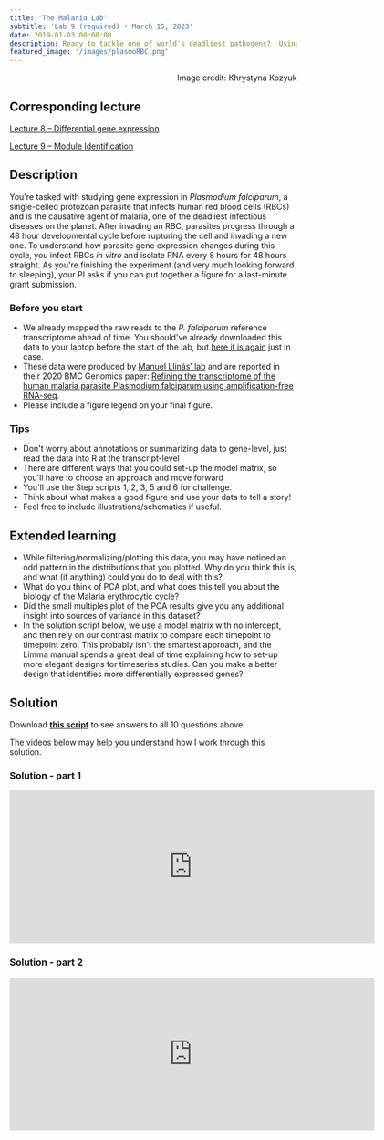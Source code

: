 ```yaml
---
title: 'The Malaria Lab'
subtitle: 'Lab 9 (required) • March 15, 2023'
date: 2019-01-03 00:00:00
description: Ready to tackle one of world's deadliest pathogens?  Using data collected throughout the 48hr red blood cell cycle, you'll be tasked with putting together a publication-quality figure that best captures your main findings.
featured_image: '/images/plasmoRBC.png'
---
```


<div style="text-align: right"> Image credit: Khrystyna Kozyuk </div>

## Corresponding lecture

[Lecture 8 – Differential gene expression](https://diytranscriptomics.com/project/lecture-08)

[Lecture 9 – Module Identification](https://diytranscriptomics.com/project/lecture-09)

## Description

You're tasked with studying gene expression in *Plasmodium falciparum*, a single-celled protozoan parasite that infects human red blood cells (RBCs) and is the causative agent of malaria, one of the deadliest infectious diseases on the planet.  After invading an RBC, parasites progress through a 48 hour developmental cycle before rupturing the cell and invading a new one.  To understand how parasite gene expression changes during this cycle, you infect RBCs *in vitro* and isolate RNA every 8 hours for 48 hours straight.  As you're finishing the experiment (and very much looking forward to sleeping), your PI asks if you can put together a figure for a last-minute grant submission.

### Before you start

* We already mapped the raw reads to the *P. falciparum* reference transcriptome ahead of time.  You should've already downloaded this data to your laptop before the start of the lab, but [here it is again](https://www.dropbox.com/s/av8uh0o64jjfefl/malaria.zip?dl=0) just in case.
* These data were produced by [Manuel Llinás’ lab](http://llinaslab.psu.edu/) and are reported in their 2020 BMC Genomics paper: [Refining the transcriptome of the human malaria parasite Plasmodium falciparum using amplification-free RNA-seq](https://doi.org/10.1186/s12864-020-06787-5).
* Please include a figure legend on your final figure.


### Tips

* Don't worry about annotations or summarizing data to gene-level, just read the data into R at the transcript-level
* There are different ways that you could set-up the model matrix, so you'll have to choose an approach and move forward
* You'll use the Step scripts 1, 2, 3, 5 and 6 for challenge.
* Think about what makes a good figure and use your data to tell a story!
* Feel free to include illustrations/schematics if useful.

## Extended learning

* While filtering/normalizing/plotting this data, you may have noticed an odd pattern in the distributions that you plotted.  Why do you think this is, and what (if anything) could you do to deal with this?
* What do you think of PCA plot, and what does this tell you about the biology of the Malaria erythrocytic cycle?
* Did the small multiples plot of the PCA results give you any additional insight into sources of variance in this dataset?
* In the solution script below, we use a model matrix with no intercept, and then rely on our contrast matrix to compare each timepoint to timepoint zero.  This probably isn't the smartest approach, and the Limma manual spends a great deal of time explaining how to set-up more elegant designs for timeseries studies.  Can you make a better design that identifies more differentially expressed genes?


## Solution

Download **[this script](http://DIYtranscriptomics.github.io/Code/files/malarialab_solution.R)** to see answers to all 10 questions above.

The videos below may help you understand how I work through this solution.

### Solution - part 1

<iframe src="https://player.vimeo.com/video/424040965" width="640" height="268" frameborder="0" allow="autoplay; fullscreen" allowfullscreen></iframe>

### Solution - part 2

<iframe src="https://player.vimeo.com/video/424040328" width="640" height="268" frameborder="0" allow="autoplay; fullscreen" allowfullscreen></iframe>
